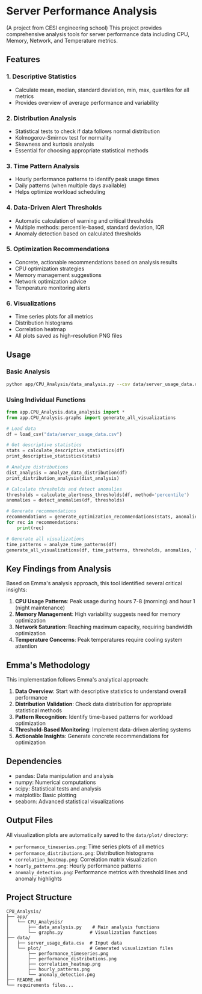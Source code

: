 # Server Performance Analysis
(A project from CESI engineering school)
This project provides comprehensive analysis tools for server performance data including CPU, Memory, Network, and Temperature metrics.

## Features

### 1. Descriptive Statistics
- Calculate mean, median, standard deviation, min, max, quartiles for all metrics
- Provides overview of average performance and variability

### 2. Distribution Analysis
- Statistical tests to check if data follows normal distribution
- Kolmogorov-Smirnov test for normality
- Skewness and kurtosis analysis
- Essential for choosing appropriate statistical methods

### 3. Time Pattern Analysis
- Hourly performance patterns to identify peak usage times
- Daily patterns (when multiple days available)
- Helps optimize workload scheduling

### 4. Data-Driven Alert Thresholds
- Automatic calculation of warning and critical thresholds
- Multiple methods: percentile-based, standard deviation, IQR
- Anomaly detection based on calculated thresholds

### 5. Optimization Recommendations
- Concrete, actionable recommendations based on analysis results
- CPU optimization strategies
- Memory management suggestions
- Network optimization advice
- Temperature monitoring alerts

### 6. Visualizations
- Time series plots for all metrics
- Distribution histograms
- Correlation heatmap
- All plots saved as high-resolution PNG files

## Usage

### Basic Analysis
```bash
python app/CPU_Analysis/data_analysis.py --csv data/server_usage_data.csv
```

### Using Individual Functions
```python
from app.CPU_Analysis.data_analysis import *
from app.CPU_Analysis.graphs import generate_all_visualizations

# Load data
df = load_csv("data/server_usage_data.csv")

# Get descriptive statistics
stats = calculate_descriptive_statistics(df)
print_descriptive_statistics(stats)

# Analyze distributions
dist_analysis = analyze_data_distribution(df)
print_distribution_analysis(dist_analysis)

# Calculate thresholds and detect anomalies
thresholds = calculate_alertness_thresholds(df, method='percentile')
anomalies = detect_anomalies(df, thresholds)

# Generate recommendations
recommendations = generate_optimization_recommendations(stats, anomalies, {})
for rec in recommendations:
    print(rec)

# Generate all visualizations
time_patterns = analyze_time_patterns(df)
generate_all_visualizations(df, time_patterns, thresholds, anomalies, "data/plot")
```

## Key Findings from Analysis

Based on Emma's analysis approach, this tool identified several critical insights:

1. **CPU Usage Patterns**: Peak usage during hours 7-8 (morning) and hour 1 (night maintenance)
2. **Memory Management**: High variability suggests need for memory optimization
3. **Network Saturation**: Reaching maximum capacity, requiring bandwidth optimization
4. **Temperature Concerns**: Peak temperatures require cooling system attention

## Emma's Methodology

This implementation follows Emma's analytical approach:

1. **Data Overview**: Start with descriptive statistics to understand overall performance
2. **Distribution Validation**: Check data distribution for appropriate statistical methods
3. **Pattern Recognition**: Identify time-based patterns for workload optimization
4. **Threshold-Based Monitoring**: Implement data-driven alerting systems
5. **Actionable Insights**: Generate concrete recommendations for optimization

## Dependencies

- pandas: Data manipulation and analysis
- numpy: Numerical computations
- scipy: Statistical tests and analysis
- matplotlib: Basic plotting
- seaborn: Advanced statistical visualizations

## Output Files

All visualization plots are automatically saved to the `data/plot/` directory:

- `performance_timeseries.png`: Time series plots of all metrics
- `performance_distributions.png`: Distribution histograms  
- `correlation_heatmap.png`: Correlation matrix visualization
- `hourly_patterns.png`: Hourly performance patterns
- `anomaly_detection.png`: Performance metrics with threshold lines and anomaly highlights

## Project Structure

```
CPU_Analysis/
├── app/
│   └── CPU_Analysis/
│       ├── data_analysis.py    # Main analysis functions
│       └── graphs.py          # Visualization functions
├── data/
│   ├── server_usage_data.csv  # Input data
│   └── plot/                  # Generated visualization files
│       ├── performance_timeseries.png
│       ├── performance_distributions.png
│       ├── correlation_heatmap.png
│       ├── hourly_patterns.png
│       └── anomaly_detection.png
├── README.md
└── requirements files...
```
